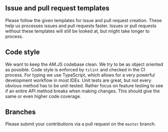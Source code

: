 ## Issue and pull request templates
Please follow the given templates for issue and pull request creation.
These help us processes issues and pull requests faster.
Issues or pull requests without these templates will still be looked at, but might take longer to process.

## Code style
We want to keep the AM.JS codebase clean.
We try to be as object oriented as possible.
Code style is enforced by `tslint` and checked in the CI process.
For typing we use TypeScript, which allows for a very powerful development workflow in most IDEs.
Unit tests are great, but not every obvious method has to be unit-tested.
Rather focus on feature testing to see if an entire API method breaks when making changes.
This should give the same or even higher code coverage.

## Branches
Please submit your contributions via a pull request on the `master` branch.
